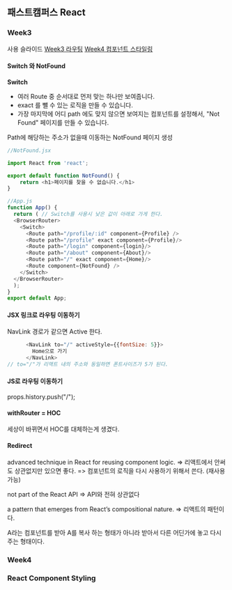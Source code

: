 ## 패스트캠퍼스 React

### Week3

사용 슬라이드
[Week3 라우팅](https://slides.com/woongjae/react-camp-3)
[Week4 컴포넌트 스타일링](https://slides.com/woongjae/react-camp-4)

#### Switch 와 NotFound

__Switch__
- 여러 Route 중 순서대로 먼저 맞는 하나만 보여줍니다.
- exact 를 뺄 수 있는 로직을 만들 수 있습니다.
- 가장 마지막에 어디 path 에도 맞지 않으면 보여지는 컴포넌트를 설정해서,
"Not Found" 페이지를 만들 수 있습니다.

Path에 해당하는 주소가 없을때 이동하는 NotFound 페이지 생성

```js
//NotFound.jsx

import React from 'react';

export default function NotFound() {
    return <h1>페이지를 찾을 수 없습니다.</h1>
}
```

```js
//App.js
function App() {
  return ( // Switch를 사용시 낮은 값이 아래로 가게 한다.
  <BrowserRouter>
    <Switch>
      <Route path="/profile/:id" component={Profile} />
      <Route path="/profile" exact component={Profile}/>
      <Route path="/login" component={login}/>
      <Route path="/about" component={About}/>
      <Route path="/" exact component={Home}/>
      <Route component={NotFound} />
    </Switch>
  </BrowserRouter>
  );
}
export default App;
```

#### JSX 링크로 라우팅 이동하기


NavLink 경로가 같으면 Active 한다.
```js
      <NavLink to="/" activeStyle={{fontSize: 5}}>
        Home으로 가기
      </NavLink>
// to="/"가 리액트 내의 주소와 동일하면 폰트사이즈가 5가 된다.
```

#### JS로 라우팅 이동하기
props.history.push("/");

#### withRouter = HOC
세상이 바뀌면서 HOC를 대체하는게 생겼다.

#### Redirect
advanced technique in React for reusing component logic.
=> 리액트에서 안써도 상관없지만 있으면 좋다.
=> 컴포넌트의 로직을 다시 사용하기 위해서 쓴다. (재사용 가능)

not part of the React API
=> API와 전혀 상관없다

a pattern that emerges from React’s compositional nature.
=> 리액트의 패턴이다.

A라는 컴포넌트를 받아 A를 복사 하는 형태가 아니라
받아서 다른 어딘가에 놓고 다시 주는 형태이다.

### Week4

### React Component Styling
